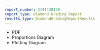 ```yaml
---
report_number: 2141438170
report_type: Diamond Grading Report
results_type: DiamondGradingReportResults
---
```


* PDF
* Proportions Diagram
* Plotting Diagram
